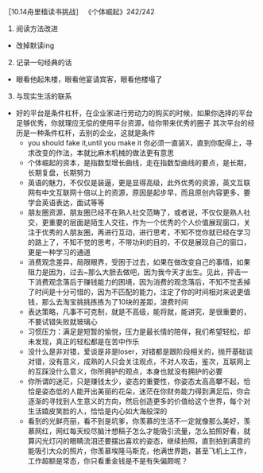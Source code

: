 ［10.14舟里樯读书挑战］
《个体崛起》242/242
1. 阅读方法改进
- 改掉默读ing
2. 记录一句经典的话
- 眼看他起朱楼，眼看他宴请宾客，眼看他楼塌了
3. 与现实生活的联系
- 好的平台是条件杠杆，在企业家进行劳动力的购买的时候，如果你选择的平台足够优秀，你就理应无偿的使用平台资源，给你带来优秀的圈子
  其次平台的经历是一种条件杠杆，去别的企业，这就是条件
  - you should fake it,until you make it 你必须一直装X，直到你配得上，寻求改变的作法，本就比麻木机械的做法更有意思
  - 个体崛起的资本，是指数型增长曲线，走在指数型曲线的要点，是长期，长期复盘，长期努力
  - 英语的魅力，不仅仅是装逼，更是显得高级，此外优秀的资源，英文互联网有中文互联网十倍以上的资源，原因是起步早，而且原创内容更多，要学会英语表达，面试等等 
  - 朋友圈资源，朋友圈已经不在熟人社交范畴了，或者说，不仅仅是熟人社交，更重要的层面是陌生人交往，作为一个优秀的个人价值展现窗口，关注于优秀的人朋友圈，再进行互动，进行思考，不知不觉你就已经在学习的路上了，不知不觉的思考，不带功利的目的，不仅是展现自己的窗口，更是一种学习的通道
  - 消费观念差异，局限眼界，受困于过去，如果在做改变自己的事情，如果阻力是因为，过去~那么大胆去做吧，因为我今天才出生。见此，抨击一下消费观念落后于赚钱能力的困境，因为消费的观念落后，不知不觉丢掉了时间是十分可惜的，因为不匹配的能力，注定了你的时间相对来说更值钱，那么去淘宝挑挑拣拣为了10块的差距，浪费时间
  - 表达策略，凡事不可克制，就是不高级，能将就，能讲究，是很重要的，不要试错失败就玻璃心
  - 习惯压力：满足是短暂的愉悦，压力是最长情的陪伴，我们希望轻松，却未发现，真正的轻松都是在苦中作乐
  - 没什么是非对错，爱谈是非是loser，对错都是跟阶段相关的，抛开基础谈对错，没有意义，成熟的人只会关注观点，不对人攻击，鉴次，互联网上的互踩没什么意义，你所拥护的观点，本身也就没有拥护的必要
  - 你所谓的迷茫，只是赚钱太少，姿态的重要性，你姿态太高高攀不起，恰恰是姿态低的人能开出美丽的花朵，迷茫在你财务能力得到满足后，你会逐渐的寻找到人生意义的方向，然后创造更多的价值给这个世界，每个对生活嬉皮笑脸的人，恰恰是内心如大海般深的
  - 看到的光鲜亮丽，看不到是坑爹，你羡慕的生活不一定就像那么美好，羡慕网红，网红每天绞尽脑汁想稿子怎么才能吸引流量，怎么拍照好看，就算闪光灯闪的眼睛流泪还要摆出喜欢的姿态，继续拍照，直到拍到满意的能吸引大众的照片，你羡慕埃隆马斯克，他满世界跑，甚至飞机上工作，工作超额是常态，你只看重金钱是不是有失偏颇呢？